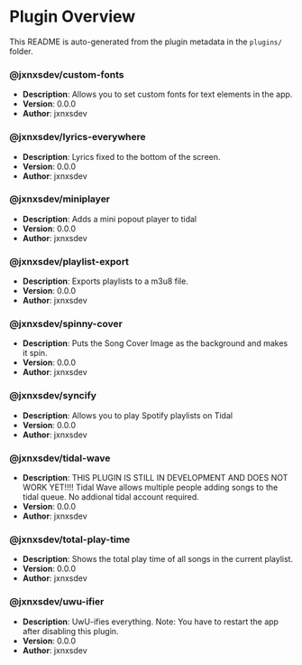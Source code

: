 # Plugin Overview

This README is auto-generated from the plugin metadata in the `plugins/` folder.

### @jxnxsdev/custom-fonts
- **Description**: Allows you to set custom fonts for text elements in the app.
- **Version**: 0.0.0
- **Author**: jxnxsdev

### @jxnxsdev/lyrics-everywhere
- **Description**: Lyrics fixed to the bottom of the screen.
- **Version**: 0.0.0
- **Author**: jxnxsdev

### @jxnxsdev/miniplayer
- **Description**: Adds a mini popout player to tidal
- **Version**: 0.0.0
- **Author**: jxnxsdev

### @jxnxsdev/playlist-export
- **Description**: Exports playlists to a m3u8 file.
- **Version**: 0.0.0
- **Author**: jxnxsdev

### @jxnxsdev/spinny-cover
- **Description**: Puts the Song Cover Image as the background and makes it spin.
- **Version**: 0.0.0
- **Author**: jxnxsdev

### @jxnxsdev/syncify
- **Description**: Allows you to play Spotify playlists on Tidal
- **Version**: 0.0.0
- **Author**: jxnxsdev

### @jxnxsdev/tidal-wave
- **Description**: THIS PLUGIN IS STILL IN DEVELOPMENT AND DOES NOT WORK YET!!!!
Tidal Wave allows multiple people adding songs to the tidal queue. No addional tidal account required.
- **Version**: 0.0.0
- **Author**: jxnxsdev

### @jxnxsdev/total-play-time
- **Description**: Shows the total play time of all songs in the current playlist.
- **Version**: 0.0.0
- **Author**: jxnxsdev

### @jxnxsdev/uwu-ifier
- **Description**: UwU-ifies everything. Note: You have to restart the app after disabling this plugin.
- **Version**: 0.0.0
- **Author**: jxnxsdev
